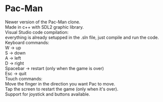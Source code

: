# Pac-Man
Newer version of the Pac-Man clone.<br />
Made in c++ with SDL2 graphic library.<br />
Visual Studio code compilation:<br />
everything is already setupped in the .sln file, just compile and run the code.<br />
Keyboard commands:<br />
W -> up<br />
S -> down<br />
A -> left<br />
D -> right<br />
Spacebar -> restart (only when the game is over)<br />
Esc -> quit<br />
Touch commands:<br />
Move the finger in the direction you want Pac to move.<br />
Tap the screen to restart the game (only when it's over).<br />
Support for joystick and buttons available.<br />
